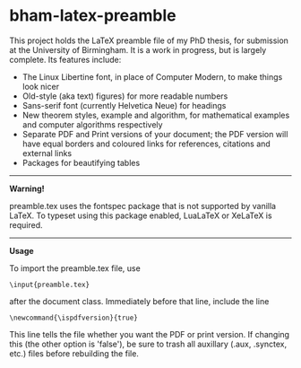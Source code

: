 bham-latex-preamble
===================

This project holds the LaTeX preamble file of my PhD thesis, for submission at the University of Birmingham. It is a work in progress, but is largely complete. Its features include:

* The Linux Libertine font, in place of Computer Modern, to make things look nicer
* Old-style (aka text) figures) for more readable numbers
* Sans-serif font (currently Helvetica Neue) for headings
* New theorem styles, example and algorithm, for mathematical examples and computer algorithms respectively
* Separate PDF and Print versions of your document; the PDF version will have equal borders and coloured links for references, citations and external links
* Packages for beautifying tables

----

**Warning!**

preamble.tex uses the fontspec package that is not supported by vanilla LaTeX. To typeset using this package enabled, LuaLaTeX or XeLaTeX is required.

----

**Usage**

To import the preamble.tex file, use

    \input{preamble.tex}

after the document class. Immediately before that line, include the line

    \newcommand{\ispdfversion}{true}

This line tells the file whether you want the PDF or print version. If changing this (the other option is 'false'), be sure to trash all auxillary (.aux, .synctex, etc.) files before rebuilding the file.